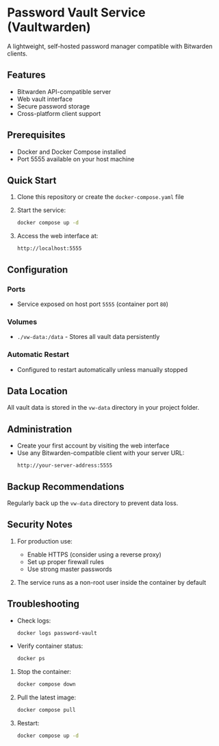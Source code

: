 
# Password Vault Service (Vaultwarden)

A lightweight, self-hosted password manager compatible with Bitwarden clients.

## Features

- Bitwarden API-compatible server
- Web vault interface
- Secure password storage
- Cross-platform client support

## Prerequisites

- Docker and Docker Compose installed
- Port 5555 available on your host machine

## Quick Start

1. Clone this repository or create the `docker-compose.yaml` file

2. Start the service:
   ```bash
   docker compose up -d
   ```

3. Access the web interface at:
   ```
   http://localhost:5555
   ```

## Configuration

### Ports
- Service exposed on host port `5555` (container port `80`)

### Volumes
- `./vw-data:/data` - Stores all vault data persistently

### Automatic Restart
- Configured to restart automatically unless manually stopped

## Data Location
All vault data is stored in the `vw-data` directory in your project folder.

## Administration

- Create your first account by visiting the web interface
- Use any Bitwarden-compatible client with your server URL:
  ```
  http://your-server-address:5555
  ```

## Backup Recommendations
Regularly back up the `vw-data` directory to prevent data loss.

## Security Notes

1. For production use:
   - Enable HTTPS (consider using a reverse proxy)
   - Set up proper firewall rules
   - Use strong master passwords

2. The service runs as a non-root user inside the container by default

## Troubleshooting

- Check logs:
  ```bash
  docker logs password-vault
  ```

- Verify container status:
  ```bash
  docker ps
  ```

1. Stop the container:
   ```bash
   docker compose down
   ```

2. Pull the latest image:
   ```bash
   docker compose pull
   ```

3. Restart:
   ```bash
   docker compose up -d
   ```
```



